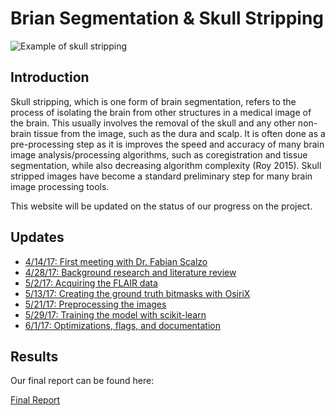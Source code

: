 # Brian Segmentation & Skull Stripping 

![Example of skull stripping](http://atc.udg.edu/nic/margaToolbox/images/graph.png "Example of skull stripping")

## Introduction

Skull stripping, which is one form of brain segmentation, refers to the 
process of isolating the brain from other structures in a medical image 
of the brain. This usually involves the removal of the skull and any other 
non-brain tissue from the image, such as the dura and scalp. It is often 
done as a pre-processing step as it is improves the speed and accuracy of 
many brain image analysis/processing algorithms, such as coregistration and 
tissue segmentation, while also decreasing algorithm complexity (Roy 2015). 
Skull stripped images have become a standard preliminary step for many 
brain image processing tools. 

This website will be updated on the status of our progress on the project.

## Updates

* [4/14/17: First meeting with Dr. Fabian Scalzo](meeting.md)
* [4/28/17: Background research and literature review](lit-review.md) 
* [5/2/17: Acquiring the FLAIR data](data.md)
* [5/13/17: Creating the ground truth bitmasks with OsiriX](bitmasks.md)
* [5/21/17: Preprocessing the images](preprocessing.md)
* [5/29/17: Training the model with scikit-learn](scikit.md)
* [6/1/17: Optimizations, flags, and documentation](optimize.md)

## Results

Our final report can be found here:

[Final Report](report.pdf)